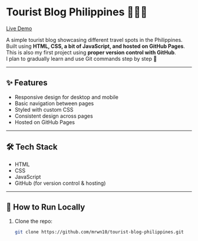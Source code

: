 # Tourist Blog Philippines 🌴🇵🇭

[Live Demo](https://mrwn10.github.io/tourist-blog-philippines/)

A simple tourist blog showcasing different travel spots in the Philippines.  
Built using **HTML, CSS, a bit of JavaScript, and hosted on GitHub Pages**.  
This is also my first project using **proper version control with GitHub**.  
I plan to gradually learn and use Git commands step by step 🎉

---

## ✨ Features
- Responsive design for desktop and mobile
- Basic navigation between pages
- Styled with custom CSS
- Consistent design across pages
- Hosted on GitHub Pages

---

## 🛠️ Tech Stack
- HTML  
- CSS  
- JavaScript  
- GitHub (for version control & hosting)  

---

## 🚀 How to Run Locally
1. Clone the repo:
   ```bash
   git clone https://github.com/mrwn10/tourist-blog-philippines.git
